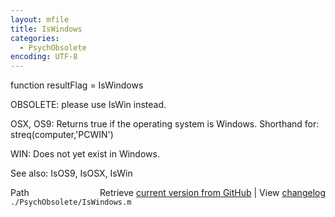 ```yaml
---
layout: mfile
title: IsWindows
categories:
  - PsychObsolete
encoding: UTF-8
---
```


function resultFlag = IsWindows  

OBSOLETE: please use IsWin instead.  

OSX, OS9: Returns true if the operating system is Windows.  Shorthand for:  
streq(computer,'PCWIN')  

WIN: Does not yet exist in Windows.  

See also: IsOS9, IsOSX, IsWin  


<div class="code_header" style="text-align:right;">
  <span style="float:left;">Path&nbsp;&nbsp;</span> <span class="counter">Retrieve <a href=
  "https://raw.github.com/Psychtoolbox-3/Psychtoolbox-3/beta/./PsychObsolete/IsWindows.m">current version from GitHub</a> | View <a href=
  "https://github.com/Psychtoolbox-3/Psychtoolbox-3/commits/beta/./PsychObsolete/IsWindows.m">changelog</a></span>
</div>
<div class="code">
  <code>./PsychObsolete/IsWindows.m</code>
</div>
